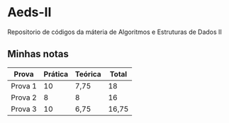 # Aeds-II
Repositorio de códigos da máteria de Algoritmos e Estruturas de Dados II

## Minhas notas
| Prova | Prática | Teórica | Total |
| --- | --- | --- | --- |
| Prova 1| 10 | 7,75 | 18 |
| Prova 2| 8 | 8 | 16 |
| Prova 3| 10 | 6,75 | 16,75 |
